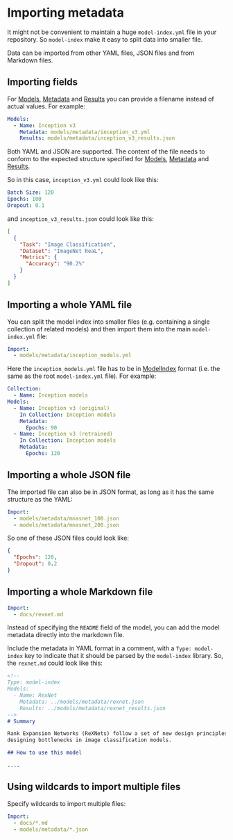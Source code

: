 # Importing metadata

It might not be convenient to maintain a huge `model-index.yml` file in your repository. So `model-index` make it easy
to split data into smaller file. 

Data can be imported from other YAML files, JSON files and from Markdown files. 

## Importing fields

For [Models](../2_datamodels/model.html), [Metadata](../2_datamodels/model.html#metadata) and 
[Results](../2_datamodels/model.html#result) you can provide a filename instead of actual values. For example:

```yaml
Models:
  - Name: Inception v3
    Metadata: models/metadata/inception_v3.yml
    Results: models/metadata/inception_v3_results.json
``` 

Both YAML and JSON are supported. The content of the file needs to conform to the expected 
structure specified for [Models](../2_datamodels/model.html), [Metadata](../2_datamodels/model.html#metadata) and 
[Results](../2_datamodels/model.html#result). 

So in this case, `inception_v3.yml` could look like this:

```yaml
Batch Size: 120
Epochs: 100
Dropout: 0.1
```

and `inception_v3_results.json` could look like this:

```json
[
  {
    "Task": "Image Classification",
    "Dataset": "ImageNet ReaL",
    "Metrics": {
      "Accuracy": "90.2%"
    }   
  }
]
```

## Importing a whole YAML file

You can split the model index into smaller files (e.g. containing a single collection of related models)
and then import them into the main `model-index.yml` file:

```yaml
Import:
  - models/metadata/inception_models.yml
```

Here the `inception_models.yml` file has to be in [ModelIndex](../2_datamodels/modelindex.html) format
(i.e. the same as the root `model-index.yml` file). For example:

```yaml
Collection:
  - Name: Inception models
Models:
  - Name: Inception v3 (original)
    In Collection: Inception models
    Metadata:
      Epochs: 90
  - Name: Inception v3 (retrained)
    In Collection: Inception models
    Metadata:
      Epochs: 120
```

## Importing a whole JSON file

The imported file can also be in JSON format, as long as it has the same structure as the YAML:

```yaml
Import:
  - models/metadata/mnasnet_100.json
  - models/metadata/mnasnet_200.json
```

So one of these JSON files could look like:

```json
{
  "Epochs": 120,
  "Dropout": 0.2
}
```

## Importing a whole Markdown file

```yaml
Import:
  - docs/rexnet.md
```

Instead of specifying the `README` field of the model, you can add the model metadata directly into the markdown file.

Include the metadata in YAML format in a comment, with a `Type: model-index` key to indicate that it should be parsed
by the `model-index` library. So, the `rexnet.md` could look like this:

```markdown
<!--
Type: model-index
Models:
  - Name: RexNet
    Metadata: ../models/metadata/rexnet.json        
    Results: ../models/metadata/rexnet_results.json
-->
# Summary

Rank Expansion Networks (ReXNets) follow a set of new design principles for 
designing bottlenecks in image classification models.

## How to use this model

....
``` 

## Using wildcards to import multiple files

Specify wildcards to import multiple files: 

```yaml
Import:
  - docs/*.md
  - models/metadata/*.json
```
